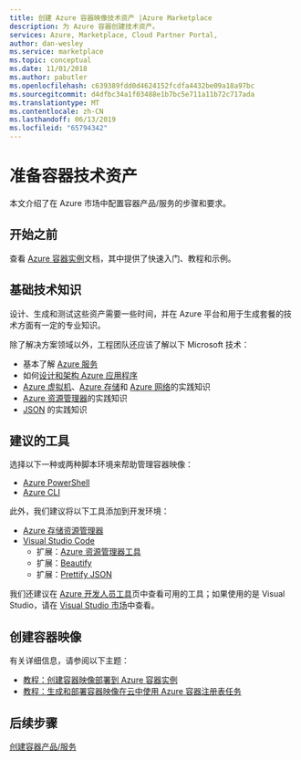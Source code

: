 ```yaml
---
title: 创建 Azure 容器映像技术资产 |Azure Marketplace
description: 为 Azure 容器创建技术资产。
services: Azure, Marketplace, Cloud Partner Portal,
author: dan-wesley
ms.service: marketplace
ms.topic: conceptual
ms.date: 11/01/2018
ms.author: pabutler
ms.openlocfilehash: c639389fdd0d4624152fcdfa4432be09a18a97bc
ms.sourcegitcommit: d4dfbc34a1f03488e1b7bc5e711a11b72c717ada
ms.translationtype: MT
ms.contentlocale: zh-CN
ms.lasthandoff: 06/13/2019
ms.locfileid: "65794342"
---
```

# <a name="prepare-your-container-technical-assets"></a>准备容器技术资产

本文介绍了在 Azure 市场中配置容器产品/服务的步骤和要求。

## <a name="before-you-begin"></a>开始之前

查看 [Azure 容器实例](https://docs.microsoft.com/azure/container-instances)文档，其中提供了快速入门、教程和示例。

## <a name="fundamental-technical-knowledge"></a>基础技术知识

设计、生成和测试这些资产需要一些时间，并在 Azure 平台和用于生成套餐的技术方面有一定的专业知识。
 
除了解决方案领域以外，工程团队还应该了解以下 Microsoft 技术：

-   基本了解 [Azure 服务](https://azure.microsoft.com/services/) 
-   如何[设计和架构 Azure 应用程序](https://azure.microsoft.com/solutions/architecture/)
-   [Azure 虚拟机](https://azure.microsoft.com/services/virtual-machines/)、[Azure 存储](https://azure.microsoft.com/services/?filter=storage)和 [Azure 网络](https://azure.microsoft.com/services/?filter=networking)的实践知识
-   [Azure 资源管理器](https://azure.microsoft.com/features/resource-manager/)的实践知识
-   [JSON](https://www.json.org/) 的实践知识

## <a name="suggested-tools"></a>建议的工具

选择以下一种或两种脚本环境来帮助管理容器映像：

-   [Azure PowerShell](https://docs.microsoft.com/powershell/azure/overview)
-   [Azure CLI](https://docs.microsoft.com/cli/azure)

此外，我们建议将以下工具添加到开发环境：

-   [Azure 存储资源管理器](https://docs.microsoft.com/azure/vs-azure-tools-storage-manage-with-storage-explorer)
-   [Visual Studio Code](https://code.visualstudio.com/)
    *   扩展：[Azure 资源管理器工具](https://marketplace.visualstudio.com/items?itemName=msazurermtools.azurerm-vscode-tools)
    *   扩展：[Beautify](https://marketplace.visualstudio.com/items?itemName=HookyQR.beautify)
    *   扩展：[Prettify JSON](https://marketplace.visualstudio.com/items?itemName=mohsen1.prettify-json)

我们还建议在 [Azure 开发人员工具](https://azure.microsoft.com/tools/)页中查看可用的工具；如果使用的是 Visual Studio，请在 [Visual Studio 市场](https://marketplace.visualstudio.com/)中查看。

## <a name="create-the-container-image"></a>创建容器映像

有关详细信息，请参阅以下主题：

* [教程：创建容器映像部署到 Azure 容器实例](https://docs.microsoft.com/azure/container-instances/container-instances-tutorial-prepare-app)
* [教程：生成和部署容器映像在云中使用 Azure 容器注册表任务](https://docs.microsoft.com/azure/container-registry/container-registry-tutorial-quick-task)

## <a name="next-steps"></a>后续步骤

[创建容器产品/服务](./cpp-create-offer.md)
